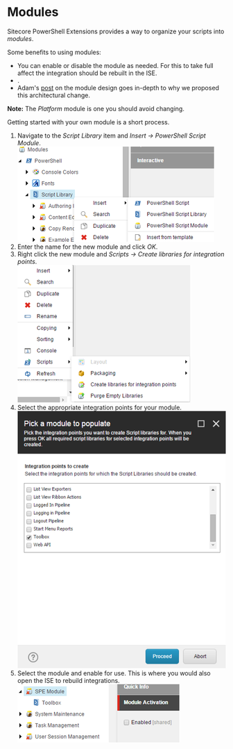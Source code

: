 # Modules

Sitecore PowerShell Extensions provides a way to organize your scripts into *modules*. 

Some benefits to using modules:
* You can enable or disable the module as needed. For this to take full affect the integration should be rebuilt in the ISE.
* .
* Adam's [post][1] on the module design goes in-depth to why we proposed this architectural change.

**Note:** The *Platform* module is one you should avoid changing.

Getting started with your own module is a short process.

1. Navigate to the *Script Library* item and *Insert -> PowerShell Script Module*.
![New Module](images/screenshots/library-createnewmodule.png)
2. Enter the name for the new module and click *OK*.
3. Right click the new module and *Scripts -> Create libraries for integration points*.  
![Integration Points](images/screenshots/module-createlibraries.png)
4. Select the appropriate integration points for your module.  
![Integration Point Libraries](images/screenshots/module-createtoolboxlibrary.png)
5. Select the module and enable for use. This is where you would also open the ISE to rebuild integrations.  
![Module Activation](images/screenshots/module-activationdisabled.png)


[1]: http://blog.najmanowicz.com/2014/11/01/sitecore-powershell-extensions-3-0-modules-proposal/